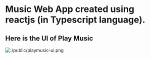 <h1>Music Web App created using reactjs (in Typescript language).</h1>

<h2>Here is the UI of Play Music</h1>

<img src="" alt="./public/playmusic-ui.png" />